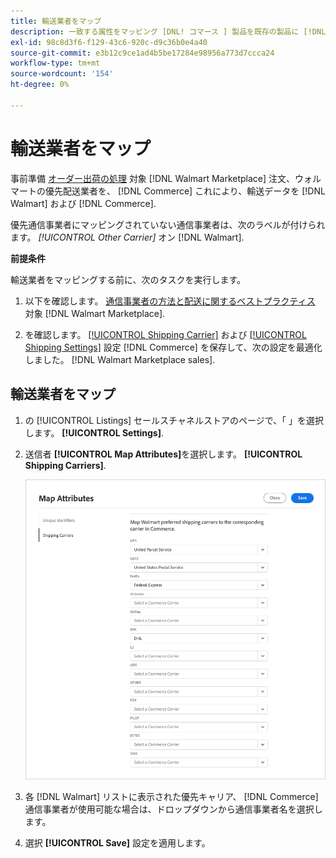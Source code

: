 ```yaml
---
title: 輸送業者をマップ
description: 一致する属性をマッピング [DNL! コマース ] 製品を既存の製品に [!DNL Walmart Marketplace] リストと同期，データ間 [!DNL Channel Manager] および [!DNL Walmart].
exl-id: 98c8d3f6-f129-43c6-920c-d9c36b0e4a40
source-git-commit: e3b12c9ce1ad4b5be17284e98956a773d7ccca24
workflow-type: tm+mt
source-wordcount: '154'
ht-degree: 0%

---
```



# 輸送業者をマップ

事前準備 [オーダー出荷の処理](process-orders.md#ship-an-order) 対象 [!DNL Walmart Marketplace] 注文、ウォルマートの優先配送業者を、 [!DNL Commerce] これにより、輸送データを [!DNL Walmart] および [!DNL Commerce].

優先通信事業者にマッピングされていない通信事業者は、次のラベルが付けられます。 *[!UICONTROL Other Carrier]* オン [!DNL Walmart].

**前提条件**

輸送業者をマッピングする前に、次のタスクを実行します。

1. 以下を確認します。 [通信事業者の方法と配送に関するベストプラクティス](https://sellerhelp.walmart.com/s/guide?article=000009473) 対象 [!DNL Walmart Marketplace].

1. を確認します。 [[!UICONTROL Shipping Carrier]](https://docs.magento.com/user-guide/shipping/carriers.html) および [[!UICONTROL Shipping Settings]](https://docs.magento.com/user-guide/configuration/sales/shipping-settings.html) 設定 [!DNL Commerce] を保存して、次の設定を最適化しました。 [!DNL Walmart Marketplace sales].

## 輸送業者をマップ

1. の [!UICONTROL Listings] セールスチャネルストアのページで、「 」を選択します。 **[!UICONTROL Settings]**.

1. 送信者 **[!UICONTROL Map Attributes]**&#x200B;を選択します。 **[!UICONTROL Shipping Carriers]**.

   ![輸送業者をマップ](assets/map-shipping-carriers.png)

1. 各 [!DNL Walmart] リストに表示された優先キャリア、 [!DNL Commerce] 通信事業者が使用可能な場合は、ドロップダウンから通信事業者名を選択します。

1. 選択 **[!UICONTROL Save]** 設定を適用します。
